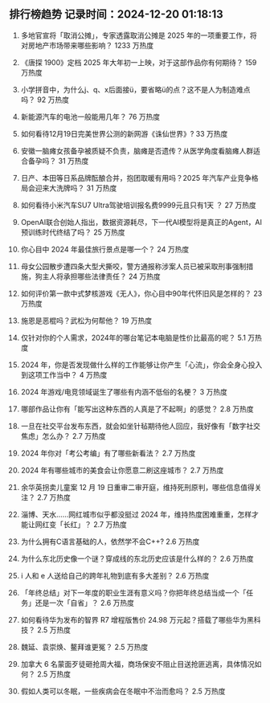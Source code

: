 
## 排行榜趋势 记录时间：2024-12-20 01:18:13
  
  1. 多地官宣将「取消公摊」，专家透露取消公摊是 2025 年的一项重要工作，将对房地产市场带来哪些影响？ 1233 万热度
    
  2. 《唐探 1900》定档 2025 年大年初一上映，对于这部作品你有何期待？ 159 万热度
    
  3. 小学拼音中，为什么j、q、x后面接ü，要省略ü的点？这不是人为制造难点吗？ 92 万热度
    
  4. 新能源汽车的电池一般能用几年？ 76 万热度
    
  5. 如何看待12月19日完美世界公测的新网游《诛仙世界》? 33 万热度
    
  6. 安徽一脑瘫女孩备孕被质疑不负责，脑瘫是否遗传？从医学角度看脑瘫人群适合备孕吗？ 31 万热度
    
  7. 日产、本田等日系品牌酝酿合并，抱团取暖有用吗？2025 年汽车产业竞争格局会迎来大洗牌吗？ 31 万热度
    
  8. 如何看待小米汽车SU7 Ultra驾驶培训报名费9999元且只有1天 ？ 27 万热度
    
  9. OpenAI联合创始人指出，数据资源耗尽，下一代AI模型将是真正的Agent，AI预训练时代终结了吗？ 25 万热度
    
  10. 你心目中 2024 年最佳旅行景点是哪一个？ 24 万热度
    
  11. 母女公园散步遭四条大型犬撕咬，警方通报称涉案人员已被采取刑事强制措施，狗主人将承担哪些法律责任？ 24 万热度
    
  12. 如何评价第一款中式梦核游戏《无人》，你心目中90年代怀旧风是怎样的？ 23 万热度
    
  13. 施恩是恶棍吗？武松为何帮他？ 19 万热度
    
  14. 仅针对你的个人需求，2024年的哪台笔记本电脑是性价比最高的呢？ 5.1 万热度
    
  15. 2024 年，你是否发现做什么样的工作能够让你产生「心流」，你会全身心投入到这项工作当中？ 4 万热度
    
  16. 2024 年游戏/电竞领域诞生了哪些有内涵不低俗的名梗？ 3 万热度
    
  17. 哪部作品让你有「能写出这种东西的人真是了不起啊」的感觉？ 2.8 万热度
    
  18. 一旦在社交平台发布东西，就会如坐针毡期待他人回应，我好像有「数字社交焦虑」怎么办？ 2.7 万热度
    
  19. 2024 年你对「考公考编」有了哪些新看法？ 2.7 万热度
    
  20. 2024 年有哪些城市的美食会让你愿意二刷这座城市？ 2.7 万热度
    
  21. 余华英拐卖儿童案 12 月 19 日重审二审开庭，维持死刑原判，哪些信息值得关注？ 2.7 万热度
    
  22. 淄博、天水……网红城市似乎都没挺过 2024 年，维持热度困难重重，怎样才能让网红变「长红」？ 2.7 万热度
    
  23. 为什么拥有C语言基础的人，依然学不会C++? 2.6 万热度
    
  24. 为什么东北历史像一个谜？穿成线的东北历史应该是什么样的？ 2.6 万热度
    
  25. i 人和 e 人送给自己的跨年礼物到底有多大差别？ 2.6 万热度
    
  26. 「年终总结」对下一年度的职业生涯有意义吗？你把年终总结当成一个「任务」还是一次「自省」？ 2.6 万热度
    
  27. 如何看待华为发布的智界 R7 增程版售价 24.98 万元起？搭载了哪些华为黑科技？ 2.5 万热度
    
  28. 魏延、袁崇焕、鳌拜谁更冤？ 2.5 万热度
    
  29. 加拿大 6 名蒙面歹徒砸抢周大福，商场保安不阻止目送抢匪逃离，具体情况如何？ 2.5 万热度
    
  30. 假如人类可以冬眠，一些疾病会在冬眠中不治而愈吗？ 2.5 万热度
    